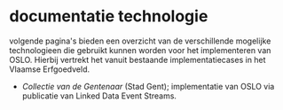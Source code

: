 # documentatie technologie

volgende pagina's bieden een overzicht van de verschillende mogelijke technologieen die gebruikt kunnen worden voor het implementeren van OSLO. Hierbij vertrekt het vanuit bestaande implementatiecases in het Vlaamse Erfgoedveld.&#x20;

* _Collectie van de Gentenaar_ (Stad Gent); implementatie van OSLO via publicatie van Linked Data Event Streams.&#x20;

